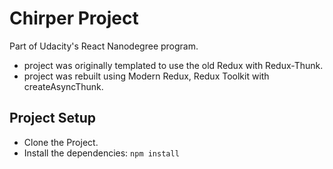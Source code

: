 # Chirper Project

Part of Udacity's React Nanodegree program.
- project was originally templated to use the old Redux with Redux-Thunk.
- project was rebuilt using Modern Redux, Redux Toolkit with createAsyncThunk.

## Project Setup

- Clone the Project.
- Install the dependencies: `npm install`